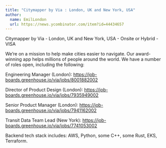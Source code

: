 ```yaml
---
title: "Citymapper by Via : London, UK and New York, USA"
author:
  name: EmilLondon
  url: https://news.ycombinator.com/item?id=44434657
---
```


<JobNavigation />

Citymapper by Via - London, UK and New York, USA - Onsite or Hybrid - VISA

We’re on a mission to help make cities easier to navigate. Our award-winning app helps millions of people around the world. We have a number of roles open, including the following:

Engineering Manager (London): <a href="https:&#x2F;&#x2F;job-boards.greenhouse.io&#x2F;via&#x2F;jobs&#x2F;8001882002" rel="nofollow">https:&#x2F;&#x2F;job-boards.greenhouse.io&#x2F;via&#x2F;jobs&#x2F;8001882002</a>

Director of Product Design (London): <a href="https:&#x2F;&#x2F;job-boards.greenhouse.io&#x2F;via&#x2F;jobs&#x2F;7935949002" rel="nofollow">https:&#x2F;&#x2F;job-boards.greenhouse.io&#x2F;via&#x2F;jobs&#x2F;7935949002</a>

Senior Product Manager (London): <a href="https:&#x2F;&#x2F;job-boards.greenhouse.io&#x2F;via&#x2F;jobs&#x2F;7941162002" rel="nofollow">https:&#x2F;&#x2F;job-boards.greenhouse.io&#x2F;via&#x2F;jobs&#x2F;7941162002</a>

Transit Data Team Lead (New York): <a href="https:&#x2F;&#x2F;job-boards.greenhouse.io&#x2F;via&#x2F;jobs&#x2F;7741053002" rel="nofollow">https:&#x2F;&#x2F;job-boards.greenhouse.io&#x2F;via&#x2F;jobs&#x2F;7741053002</a>

Backend tech stack includes: AWS, Python, some C++, some Rust, EKS, Terraform.
<JobApplication />
